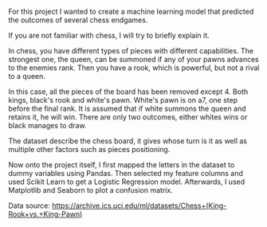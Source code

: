 For this project I wanted to create a machine learning model that predicted the outcomes of several chess endgames.

If you are not familiar with chess, I will try to briefly explain it. 

In chess, you have different types of pieces with different capabilities. The strongest one, the queen, can be summoned if any of your pawns advances to the enemies rank. Then you have a rook, which is powerful, but not a rival to a queen.

In this case, all the pieces of the board has been removed except 4. Both kings, black's rook and white's pawn. White's pawn is on a7, one step before the final rank. It is assumed that if white summons the queen and retains it, he will win. There are only two outcomes, either whites wins or black manages to draw.

The dataset describe the chess board, it gives whose turn is it as well as multiple other factors such as pieces positioning. 


Now onto the project itself, I first mapped the letters in the dataset to dummy variables using Pandas. Then selected my feature columns and used Scikit Learn to get a Logistic Regression model. Afterwards, I used Matplotlib and Seaborn to plot a confusion matrix.

Data source:
https://archive.ics.uci.edu/ml/datasets/Chess+(King-Rook+vs.+King-Pawn)